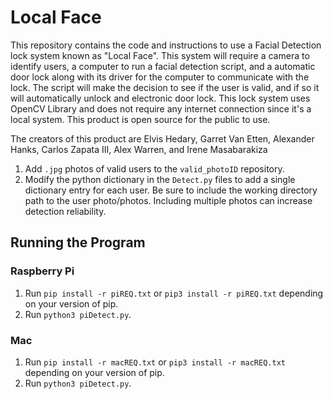 # Local Face
This repository contains the code and instructions to use a Facial Detection lock system known as "Local Face". This system will require a camera to identify users, a computer to run a facial detection script, and a automatic door lock along with its driver for the computer to communicate with the lock. The script will make the decision to see if the user is valid, and if so it will automatically unlock and electronic door lock. This lock system uses OpenCV Library and does not require any internet connection since it's a local system. This product is open source for the public to use.

The creators of this product are Elvis Hedary, Garret Van Etten, Alexander Hanks, Carlos Zapata III, Alex Warren, and Irene Masabarakiza

1. Add `.jpg` photos of valid users to the `valid_photoID` repository.
2. Modify the python dictionary in the `Detect.py` files to add a single dictionary entry for each user. Be sure to include the working directory path to the user photo/photos. Including multiple photos can increase detection reliability.

## Running the Program

### Raspberry Pi

1. Run `pip install -r piREQ.txt` or `pip3 install -r piREQ.txt` depending on your version of pip.
2. Run `python3 piDetect.py`.

### Mac

1. Run `pip install -r macREQ.txt` or `pip3 install -r macREQ.txt` depending on your version of pip.
2. Run `python3 piDetect.py`.
